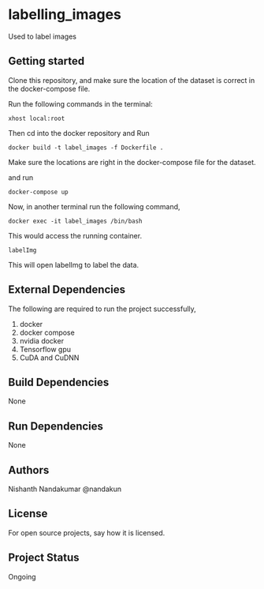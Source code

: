 # labelling_images

Used to label images

## Getting started

Clone this repository, and make sure the location of the dataset is correct in the docker-compose file.

Run the following commands in the terminal:

```
xhost local:root 
```
Then cd into the docker repository and Run

```
docker build -t label_images -f Dockerfile .
```


Make sure the locations are right in the docker-compose file for the dataset.


and run 

```
docker-compose up
```

Now, in another terminal run the following command,

```
docker exec -it label_images /bin/bash
```

This would access the running container. 

```
labelImg
```

This will open labelImg to label the data.

## External Dependencies

The following are required to run the project successfully,

1. docker
2. docker compose
3. nvidia docker
4. Tensorflow gpu
5. CuDA and CuDNN

## Build Dependencies

None

## Run Dependencies

None

## Authors

Nishanth Nandakumar @nandakun

## License

For open source projects, say how it is licensed.

## Project Status

Ongoing
